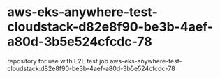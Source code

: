 # aws-eks-anywhere-test-cloudstack-d82e8f90-be3b-4aef-a80d-3b5e524cfcdc-78
repository for use with E2E test job aws-eks-anywhere-test-cloudstack:d82e8f90-be3b-4aef-a80d-3b5e524cfcdc-78
